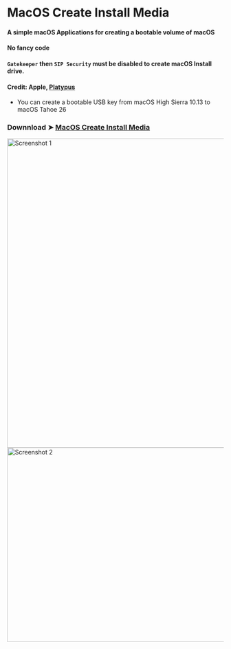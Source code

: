 # MacOS Create Install Media

#### A simple macOS Applications for creating a bootable volume of macOS
#### No fancy code
#### `Gatekeeper` then `SIP Security` must be disabled to create macOS Install drive.
#### Credit: Apple, [Platypus](https://sveinbjorn.org/platypus)
- You can create a bootable USB key from macOS High Sierra 10.13 to macOS Tahoe 26
### Downnload ➤ [MacOS Create Install Media](https://github.com/chris1111/MacOS-Create-Install-Media/raw/refs/heads/main/MacOS%20Create%20Install%20Media.zip)

<img width="730" height="717" alt="Screenshot 1" src="https://github.com/user-attachments/assets/aba1700a-e46e-42cb-9417-9dcba13f93cf" />

<img width="550" height="451" alt="Screenshot 2" src="https://github.com/user-attachments/assets/8ce82338-21aa-4cf1-bfe1-ee917dc7c46c" />
